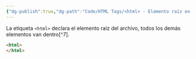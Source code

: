 ```yaml
---
{"dg-publish":true,"dg-path":"Code/HTML Tags/<html> - Elemento raíz en HTML.md","permalink":"/code/html-tags/html-elemento-raiz-en-html/","created":"2024-03-31T23:11","updated":"2024-03-31T23:29"}
---
```


La etiqueta `<html>` declara el elemento raíz del archivo, todos los demás elementos van dentro[^7].
```html
<html>
</html>
```